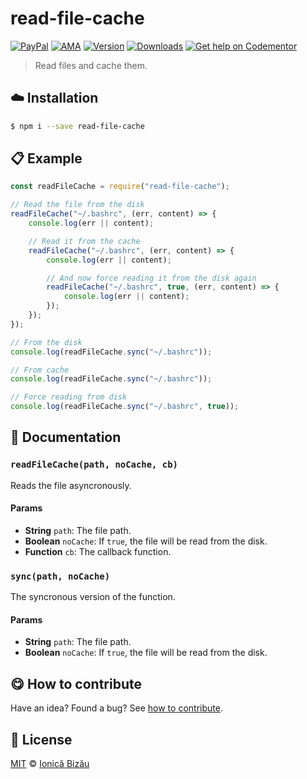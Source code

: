 
# read-file-cache

 [![PayPal](https://img.shields.io/badge/%24-paypal-f39c12.svg)][paypal-donations] [![AMA](https://img.shields.io/badge/ask%20me-anything-1abc9c.svg)](https://github.com/IonicaBizau/ama) [![Version](https://img.shields.io/npm/v/read-file-cache.svg)](https://www.npmjs.com/package/read-file-cache) [![Downloads](https://img.shields.io/npm/dt/read-file-cache.svg)](https://www.npmjs.com/package/read-file-cache) [![Get help on Codementor](https://cdn.codementor.io/badges/get_help_github.svg)](https://www.codementor.io/johnnyb?utm_source=github&utm_medium=button&utm_term=johnnyb&utm_campaign=github)

> Read files and cache them.

## :cloud: Installation

```sh
$ npm i --save read-file-cache
```


## :clipboard: Example



```js
const readFileCache = require("read-file-cache");

// Read the file from the disk
readFileCache("~/.bashrc", (err, content) => {
    console.log(err || content);

    // Read it from the cache
    readFileCache("~/.bashrc", (err, content) => {
        console.log(err || content);

        // And now force reading it from the disk again
        readFileCache("~/.bashrc", true, (err, content) => {
            console.log(err || content);
        });
    });
});

// From the disk
console.log(readFileCache.sync("~/.bashrc"));

// From cache
console.log(readFileCache.sync("~/.bashrc"));

// Force reading from disk
console.log(readFileCache.sync("~/.bashrc", true));
```

## :memo: Documentation


### `readFileCache(path, noCache, cb)`
Reads the file asyncronously.

#### Params
- **String** `path`: The file path.
- **Boolean** `noCache`: If `true`, the file will be read from the disk.
- **Function** `cb`: The callback function.

### `sync(path, noCache)`
The syncronous version of the function.

#### Params
- **String** `path`: The file path.
- **Boolean** `noCache`: If `true`, the file will be read from the disk.



## :yum: How to contribute
Have an idea? Found a bug? See [how to contribute][contributing].


## :scroll: License

[MIT][license] © [Ionică Bizău][website]

[paypal-donations]: https://www.paypal.com/cgi-bin/webscr?cmd=_s-xclick&hosted_button_id=RVXDDLKKLQRJW
[donate-now]: http://i.imgur.com/6cMbHOC.png

[license]: http://showalicense.com/?fullname=Ionic%C4%83%20Biz%C4%83u%20%3Cbizauionica%40gmail.com%3E%20(http%3A%2F%2Fionicabizau.net)&year=2016#license-mit
[website]: http://ionicabizau.net
[contributing]: /CONTRIBUTING.md
[docs]: /DOCUMENTATION.md
